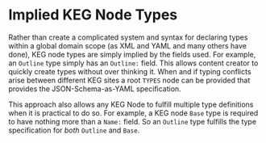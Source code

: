# Implied KEG Node Types

Rather than create a complicated system and syntax for declaring types
within a global domain scope (as XML and YAML and many others have
done), KEG node types are simply implied by the fields used. For
example, an `Outline` type simply has an `Outline:` field. This allows
content creator to quickly create types without over thinking it. When
and if typing conflicts arise between different KEG sites a root `TYPES`
node can be provided that provides the JSON-Schema-as-YAML
specification.

This approach also allows any KEG Node to fulfill multiple type
definitions when it is practical to do so. For example, a KEG node
`Base` type is required to have nothing more than a `Name:` field. So an
`Outline` type fulfills the type specification for *both* `Outline` and
`Base`.
